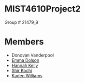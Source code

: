 # MIST4610Project2

Group # 21479_8

# Members

- Donovan Vanderpool
- [Emma Dolson](https://github.com/eld49325/EmmaDolson_MIST4610GroupProject2)
- [Hannah Kelly](https://github.com/hannahkelly98765/MIST-4610-Tableau)
- [Shir Kochi]()
- [Kaden Williams](https://github.com/kadenwilliams1/MIST4610Project2)
